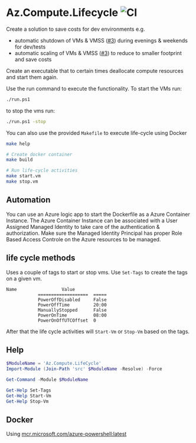 # Az.Compute.Lifecycle ![CI](https://github.com/MarkWarneke/Az.Compute.Lifecycle/workflows/CI/badge.svg)

Create a solution to save costs for dev environments e.g.

- automatic shutdown of VMs & VMSS ([#3](https://github.com/MarkWarneke/Az.Compute.Lifecycle/issues/3)) during evenings & weekends for dev/tests
- automatic scaling of VMs & VMSS ([#3](https://github.com/MarkWarneke/Az.Compute.Lifecycle/issues/3)) to reduce to smaller footprint and save costs

Create an executable that to certain times deallocate compute resources and start them again.

Use the run command to execute the functionality.
To start the VMs run:

```bash
./run.ps1
```

to stop the vms run:


```bash
./run.ps1 -stop
```

You can also use the provided `Makefile` to execute life-cycle using Docker

```bash
make help

# Create docker container
make build

# Run life-cycle activities
make start.vm
make stop.vm
```

## Automation

You can use an Azure logic app to start the Dockerfile as a Azure Container Instance.
The Azure Container Instance can be associated with a User Assigned Managed Identity to take care of the authentication & authorization.
Make sure the Managed Identity Principal has proper Role Based Access Controle on the Azure resources to be managed.

## life cycle methods

Uses a couple of tags to start or stop vms.
Use `Set-Tags` to create the tags on a given vm.

```
Name                 Value
            ===================  =====
            PowerOffDisabled     False
            PowerOffTime         20:00
            ManuallyStopped      False
            PowerOnTime          08:00
            PowerOnOffUTCOffset  0
```

After that the life cycle activities will `Start-Vm` or `Stop-Vm` based on the tags.

## Help

```powershell
$ModuleName = 'Az.Compute.LifeCycle'
Import-Module (Join-Path 'src' $ModuleName -Resolve) -Force

Get-Command -Module $ModuleName

Get-Help Set-Tags
Get-Help Start-Vm
Get-Help Stop-Vm
```

## Docker

Using [mcr.microsoft.com/azure-powershell:latest](https://hub.docker.com/_/microsoft-azure-powershell)
